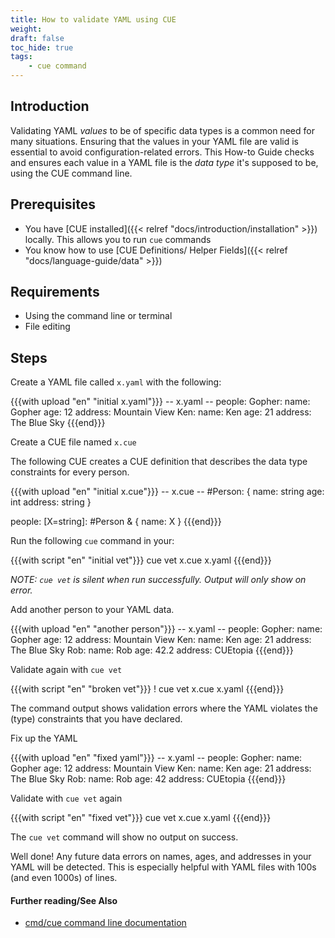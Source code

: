 ```yaml
---
title: How to validate YAML using CUE
weight:
draft: false
toc_hide: true
tags:
    - cue command
---
```


## Introduction

Validating YAML _values_ to be of specific data types is a common need for many
situations. Ensuring that the values in your YAML file are valid is essential to
avoid configuration-related errors. This How-to Guide checks and ensures each
value in a YAML file is the _data type_ it's supposed to be, using the CUE command line.

## Prerequisites

-   You have [CUE installed]({{< relref "docs/introduction/installation" >}})
    locally. This allows you to run `cue` commands
-   You know how to use
    [CUE Definitions/ Helper Fields]({{< relref "docs/language-guide/data" >}})

## Requirements

- Using the command line or terminal
- File editing

## Steps

Create a YAML file called `x.yaml` with the following:

{{{with upload "en" "initial x.yaml"}}}
-- x.yaml --
people:
  Gopher:
    name: Gopher
    age: 12
    address: Mountain View
  Ken:
    name: Ken
    age: 21
    address: The Blue Sky
{{{end}}}

Create a CUE file named `x.cue`

The following CUE creates a CUE definition that describes the data type
constraints for every person.

{{{with upload "en" "initial x.cue"}}}
-- x.cue --
#Person: {
	name:    string
	age:     int
	address: string
}

people: [X=string]: #Person & {
	name: X
}
{{{end}}}

Run the following `cue` command in your:

{{{with script "en" "initial vet"}}}
cue vet x.cue x.yaml
{{{end}}}

_NOTE: `cue vet` is silent when run successfully. Output will only show on error._

Add another person to your YAML data.

{{{with upload "en" "another person"}}}
-- x.yaml --
people:
  Gopher:
    name: Gopher
    age: 12
    address: Mountain View
  Ken:
    name: Ken
    age: 21
    address: The Blue Sky
  Rob:
    name: Rob
    age: 42.2
    address: CUEtopia
{{{end}}}

Validate again with `cue vet`

{{{with script "en" "broken vet"}}}
! cue vet x.cue x.yaml
{{{end}}}

The command output shows validation errors where the YAML violates
the (type) constraints that you have declared.

Fix up the YAML

{{{with upload "en" "fixed yaml"}}}
-- x.yaml --
people:
  Gopher:
    name: Gopher
    age: 12
    address: Mountain View
  Ken:
    name: Ken
    age: 21
    address: The Blue Sky
  Rob:
    name: Rob
    age: 42
    address: CUEtopia
{{{end}}}

Validate with `cue vet` again

{{{with script "en" "fixed vet"}}}
cue vet x.cue x.yaml
{{{end}}}

The `cue vet` command will show no output on success.

Well done! Any future data errors on names, ages, and addresses in your YAML
will be detected. This is especially helpful with YAML files
with 100s (and even 1000s) of lines.

#### Further reading/See Also

- [cmd/cue command line documentation](https://cue.googlesource.com/cue/+/refs/tags/v0.2.0/doc/cmd/cue.md)
